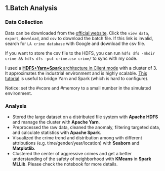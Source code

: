 1.Batch Analysis
---

### Data Collection 
Data can be downloaded from the [official website](https://data.lacity.org/A-Safe-City/Crime-Data-from-2010-to-Present/y8tr-7khq). Click the `view data`, `export`, `download`, and `csv` to download the batch file. 
If this link is invalid, search for `LA crime database` with Google and download the csv file.

If you want to store the csv file to the HDFS, you can run `hdfs dfs -mkdir crime && hdfs dfs -put crime.csv crime/` to sync with my code.

I used a [**HDFS+Yarn+Spark** architecture in Client mode](https://databricks.com/blog/2014/01/21/spark-and-hadoop.html) with a cluster of 3. It approximates the industrial environment and is highly scalable.
[This tutorial](https://www.linode.com/docs/databases/hadoop/install-configure-run-spark-on-top-of-hadoop-yarn-cluster/) is useful to bridge Yarn and Spark (which is hard to configure).

Notice: set the #vcore and #memory to a small number in the simulated environment.

### Analysis
- Stored the large dataset on a distributed file system with **Apache HDFS** and manage the cluster with **Apache Yarn**.
- Preprocessed the raw data, cleaned the anomaly, filtering targeted data, and calculate statistics with **Apache Spark**.
- Visualized the crime trend and distribution among with different attributions (e.g. time/gender/year/location) with **Seaborn** and **Matplotlib**.
- Clustered the center of aggressive crimes and get a better understanding of the safety of neighborhood with **KMeans** in **Spark MLLib**.
Please check the notebook for more details.
